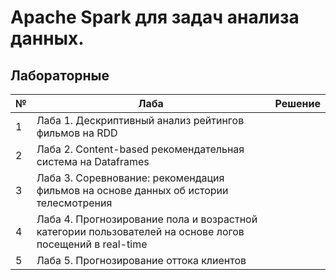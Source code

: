 # Apache Spark для задач анализа данных. 

## Лабораторные
| № | Лаба | Решение |
| --- | --- | --- |
| 1 | Лаба 1. Дескриптивный анализ рейтингов фильмов на RDD |  
| 2 | Лаба 2. Content-based рекомендательная система на Dataframes |
| 3 | Лаба 3. Соревнование: рекомендация фильмов на основе данных об истории телесмотрения | 
| 4 | Лаба 4. Прогнозирование пола и возрастной категории пользователей на основе логов посещений в real-time | 
| 5 | Лаба 5. Прогнозирование оттока клиентов | 
